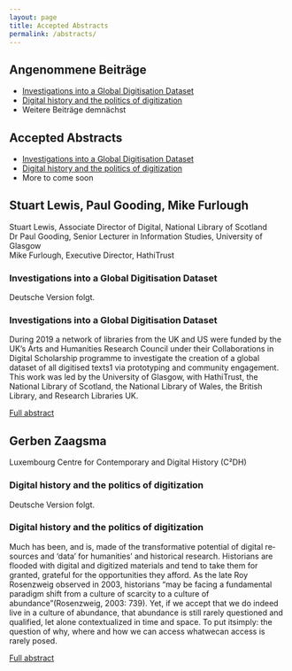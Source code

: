 ```yaml
---
layout: page
title: Accepted Abstracts
permalink: /abstracts/
---
```


<div class="language-container">
<section lang="de" markdown="1">

# Angenommene Beiträge

* [Investigations into a Global Digitisation Dataset](#stuart-lewis-paul-gooding-mike-furlough)
* [Digital history and the politics of digitization](#gerben-zaagsma)
* Weitere Beiträge demnächst

</section>
<section lang="en" markdown="1">

# Accepted Abstracts

* [Investigations into a Global Digitisation Dataset](#stuart-lewis-paul-gooding-mike-furlough)
* [Digital history and the politics of digitization](#gerben-zaagsma)
* More to come soon

</section>
</div>

## Stuart Lewis, Paul Gooding, Mike Furlough

Stuart Lewis, Associate Director of Digital, National Library of Scotland<br/>
Dr Paul Gooding, Senior Lecturer in Information Studies, University of Glasgow<br/>
Mike Furlough, Executive Director, HathiTrust

<div class="language-container">
<section lang="de" markdown="1">

### Investigations into a Global Digitisation Dataset

Deutsche Version folgt.

</section>

<section lang="en" markdown="1">

### Investigations into a Global Digitisation Dataset

During 2019 a network of libraries from the UK and US were funded by the UK’s Arts and Humanities Research Council under their Collaborations in Digital Scholarship programme to investigate the creation of a global dataset of all digitised texts1 via prototyping and community engagement. This work was led by the University of Glasgow, with HathiTrust, the National Library of Scotland, the National Library of Wales, the British Library, and Research Libraries UK.

[Full abstract](LewisGoodingFurlough.pdf)

</section>
</div>

## Gerben Zaagsma

Luxembourg Centre for Contemporary and Digital History (C²DH)

<div class="language-container">
<section lang="de" markdown="1">

### Digital history and the politics of digitization

Deutsche Version folgt.

</section>
<section lang="en" markdown="1">

### Digital history and the politics of digitization

Much has been, and is, made of the transformative potential of digital resources and ‘data’ for humanities’ and historical research. Historians are flooded with digital and digitized materials and tend to take them for granted, grateful for the opportunities they afford. As the late Roy Rosenzweig observed in 2003, historians “may be facing a fundamental paradigm shift from a culture of scarcity to a culture of abundance”(Rosenzweig, 2003: 739). Yet, if we accept that we do indeed live in a culture of abundance, that abundance is still rarely questioned and qualified, let alone contextualized in time and space. To put itsimply: the question of why, where and how we can access whatwecan access is rarely posed.

[Full abstract](Zaagsma.pdf)

</section>
</div>
